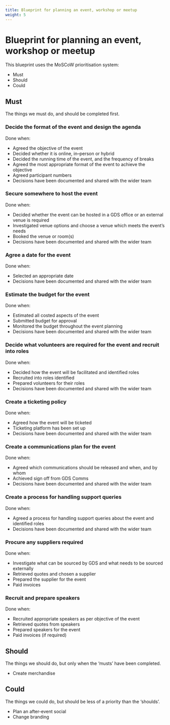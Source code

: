 ```yaml
---
title: Blueprint for planning an event, workshop or meetup
weight: 5
---
```


# Blueprint for planning an event, workshop or meetup

This blueprint uses the MoSCoW prioritisation system:

- Must
- Should
- Could

## Must

The things we must do, and should be completed first.

### Decide the format of the event and design the agenda

Done when:

- Agreed the objective of the event
- Decided whether it is online, in–person or hybrid
- Decided the running time of the event, and the frequency of breaks
- Agreed the most appropriate format of the event to achieve the objective
- Agreed participant numbers
- Decisions have been documented and shared with the wider team

### Secure somewhere to host the event

Done when:

- Decided whether the event can be hosted in a GDS office or an external venue is required
- Investigated venue options and choose a venue which meets the event’s needs
- Booked the venue or room(s)
- Decisions have been documented and shared with the wider team

### Agree a date for the event

Done when:

- Selected an appropriate date
- Decisions have been documented and shared with the wider team

### Estimate the budget for the event

Done when:

- Estimated all costed aspects of the event
- Submitted budget for approval
- Monitored the budget throughout the event planning
- Decisions have been documented and shared with the wider team

### Decide what volunteers are required for the event and recruit into roles

Done when:

- Decided how the event will be facilitated and identified roles
- Recruited into roles identified
- Prepared volunteers for their roles
- Decisions have been documented and shared with the wider team

### Create a ticketing policy

Done when:

- Agreed how the event will be ticketed
- Ticketing platform has been set up
- Decisions have been documented and shared with the wider team

### Create a communications plan for the event

Done when:

- Agreed which communications should be released and when, and by whom
- Achieved sign off from GDS Comms
- Decisions have been documented and shared with the wider team

### Create a process for handling support queries

Done when:

- Agreed a process for handling support queries about the event and identified roles
- Decisions have been documented and shared with the wider team

### Procure any suppliers required

Done when:

- Investigate what can be sourced by GDS and what needs to be sourced externally
- Retrieved quotes and chosen a supplier
- Prepared the supplier for the event
- Paid invoices

### Recruit and prepare speakers

Done when:

- Recruited appropriate speakers as per objective of the event
- Retrieved quotes from speakers
- Prepared speakers for the event
- Paid invoices (if required)

## Should

The things we should do, but only when the ‘musts’ have been completed.

- Create merchandise

## Could

The things we could do, but should be less of a priority than the ‘shoulds’.

- Plan an after-event social
- Change branding
